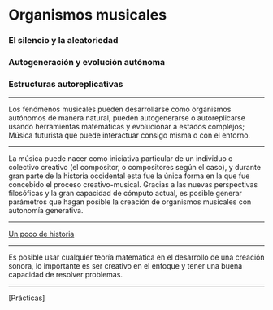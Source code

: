 # Organismos musicales

### El silencio y la aleatoriedad 
### Autogeneración y evolución autónoma
### Estructuras autoreplicativas
***
Los fenómenos musicales pueden desarrollarse como organismos autónomos de manera natural, pueden autogenerarse o autoreplicarse usando herramientas matemáticas y evolucionar a estados complejos; Música futurista que puede interactuar consigo misma o con el entorno.
***
La música puede nacer como iniciativa particular de un individuo o colectivo creativo (el compositor, o compositores según el caso), y durante gran parte de la historia occidental esta fue la única forma en la que fue concebido el proceso creativo-musical.
Gracias a las nuevas perspectivas filosóficas y la gran capacidad de cómputo actual, es posible generar parámetros que hagan posible la creación de organismos musicales con autonomía generativa.
***
[Un poco de historia](https://github.com/essteban/matematicasAplicadasMusica/blob/master/historia.md)
***
Es posible usar cualquier teoría matemática en el desarrollo de una creación sonora, lo importante es ser creativo en el enfoque y tener una buena capacidad de resolver problemas.
***
[Prácticas]
